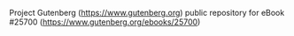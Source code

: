 Project Gutenberg (https://www.gutenberg.org) public repository for eBook #25700 (https://www.gutenberg.org/ebooks/25700)
